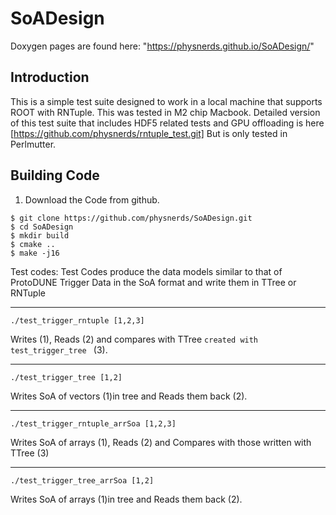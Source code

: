 # SoADesign
Doxygen pages are found here: "https://physnerds.github.io/SoADesign/"

## Introduction
This is a simple test suite designed to work in a local machine that supports ROOT with RNTuple. This was tested in M2 chip Macbook.
Detailed version of this test suite that includes HDF5 related tests and GPU offloading is here [https://github.com/physnerds/rntuple_test.git] But is only tested in Perlmutter.
## Building Code

1. Download the Code from github.
```
$ git clone https://github.com/physnerds/SoADesign.git
$ cd SoADesign
$ mkdir build
$ cmake ..
$ make -j16
```

Test codes:
Test Codes produce the data models similar to that of ProtoDUNE Trigger Data in the SoA format and write them in TTree or RNTuple
*********************************
```
./test_trigger_rntuple [1,2,3]
```
Writes (1), Reads (2) and compares with TTree ```created with test_trigger_tree ``` (3).
***********************************
```
./test_trigger_tree [1,2]
```
Writes SoA of vectors (1)in tree and Reads them back (2).
***********************************
```
./test_trigger_rntuple_arrSoa [1,2,3]
```
Writes SoA of arrays (1), Reads (2) and Compares with those written with TTree (3)
***********************************
```
./test_trigger_tree_arrSoa [1,2]
```
Writes SoA of arrays (1)in tree and Reads them back (2).
